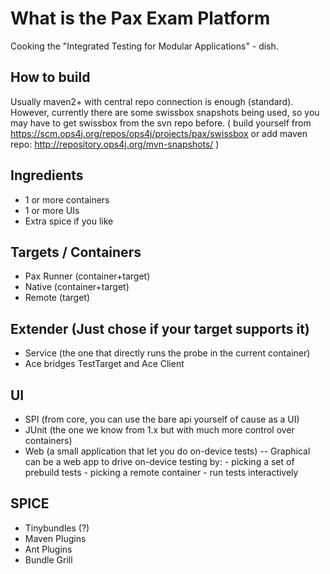 What is the Pax Exam Platform
================================
Cooking the "Integrated Testing for Modular Applications" - dish.

How to build
----------------
Usually maven2+ with central repo connection is enough (standard).
However, currently there are some swissbox snapshots being used, so you may have to get swissbox from the svn repo before.
( build yourself from https://scm.ops4j.org/repos/ops4j/projects/pax/swissbox or add maven repo: http://repository.ops4j.org/mvn-snapshots/ )

Ingredients
----------------
 * 1 or more containers
 * 1 or more UIs
 * Extra spice if you like

Targets / Containers
----------------
  * Pax Runner (container+target)
  * Native (container+target)
  * Remote (target)

Extender (Just chose if your target supports it)
----------------
  * Service (the one that directly runs the probe in the current container)
  * Ace bridges TestTarget and Ace Client

UI
----------------
  * SPI (from core, you can use the bare api yourself of cause as a UI)
  * JUnit (the one we know from 1.x but with much more control over containers)
  * Web (a small application that let you do on-device tests)
     -- Graphical can be a web app to drive on-device testing by:
        - picking a set of prebuild tests
        - picking a remote container
        - run tests interactively

SPICE
----------------
  * Tinybundles (?)
  * Maven Plugins
  * Ant Plugins
  * Bundle Grill